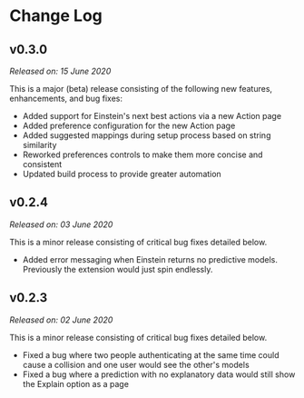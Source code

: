 # Change Log

## v0.3.0
_Released on: 15 June 2020_

This is a major (beta) release consisting of the following new features, enhancements, and bug fixes:

* Added support for Einstein's next best actions via a new Action page
* Added preference configuration for the new Action page
* Added suggested mappings during setup process based on string similarity
* Reworked preferences controls to make them more concise and consistent
* Updated build process to provide greater automation

## v0.2.4
_Released on: 03 June 2020_

This is a minor release consisting of critical bug fixes detailed below.

* Added error messaging when Einstein returns no predictive models. Previously the extension would just spin endlessly.

## v0.2.3
_Released on: 02 June 2020_

This is a minor release consisting of critical bug fixes detailed below.

* Fixed a bug where two people authenticating at the same time could cause a collision and one user would see the other's models
* Fixed a bug where a prediction with no explanatory data would still show the Explain option as a page